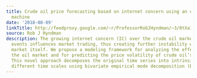```yaml
---
title: Crude oil price forecasting based on internet concern using an extreme learning
  machine
date: '2018-08-09'
linkTitle: http://feedproxy.google.com/~r/ProfessorRobJHyndman/~3/0tXa1j_u7-g/
source: Rob J Hyndman
description: The growing internet concern (IC) over the crude oil market and related
  events influences market trading, thus creating further instability within the oil
  market itself. We propose a modeling framework for analyzing the effects of IC on
  the oil market and for predicting the price volatility of crude oil’s futures market.
  This novel approach decomposes the original time series into intrinsic modes at
  different time scales using bivariate empirical mode decomposition (BEMD).<img src="http://feeds.
---
```

